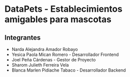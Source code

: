 # DataPets - Establecimientos amigables para mascotas

## Integrantes

- Narda Alejandra Amador Robayo
- Yesica Paola Mican Romero - Desarrollador Frontend
- Joel Peña Cárdenas - Gestor de Proyecto
- Sharom Julieth Ferreira Vela 
- Blanca Marlen Pidiache Tabaco - Desarrollador Backend
